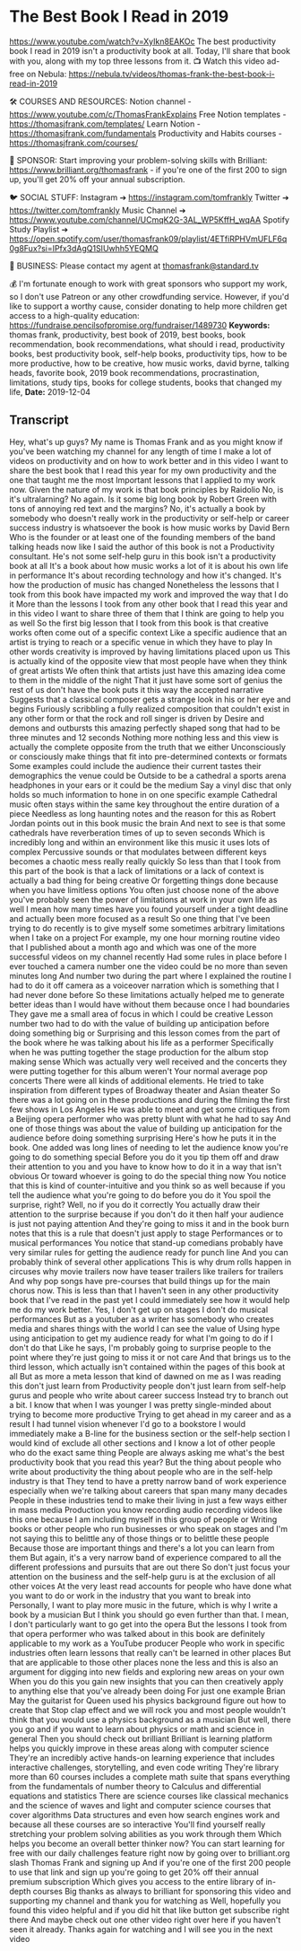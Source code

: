 # The Best Book I Read in 2019
https://www.youtube.com/watch?v=XyIkn8EAKOc
The best productivity book I read in 2019 isn't a productivity book at all. Today, I'll share that book with you, along with my top three lessons from it.
📺 Watch this video ad-free on Nebula: https://nebula.tv/videos/thomas-frank-the-best-book-i-read-in-2019

🛠 COURSES AND RESOURCES: 
Notion channel - https://www.youtube.com/c/ThomasFrankExplains
Free Notion templates - https://thomasjfrank.com/templates/
Learn Notion - https://thomasjfrank.com/fundamentals
Productivity and Habits courses - https://thomasjfrank.com/courses/

🦙 SPONSOR: 
Start improving your problem-solving skills with Brilliant: https://www.brilliant.org/thomasfrank - if you're one of the first 200 to sign up, you'll get 20% off your annual subscription.

🐦 SOCIAL STUFF:
Instagram ➔ https://instagram.com/tomfrankly
Twitter ➔ https://twitter.com/tomfrankly
Music Channel ➔ https://www.youtube.com/channel/UCmqK2G-3AL_WP5KffH_wqAA
Spotify Study Playlist ➔ https://open.spotify.com/user/thomasfrank09/playlist/4ETfiRPHVmUFLF6q0g8Fux?si=IPfx3dAgQ1SIUwhh5YEQMQ

👐 BUSINESS:
Please contact my agent at thomasfrank@standard.tv

💰 I'm fortunate enough to work with great sponsors who support my work, so I don't use Patreon or any other crowdfunding service. However, if you'd like to support a worthy cause, consider donating to help more children get access to a high-quality education: https://fundraise.pencilsofpromise.org/fundraiser/1489730
**Keywords:** thomas frank, productivity, best book of 2019, best books, book recommendation, book recommendations, what should i read, productivity books, best productivity book, self-help books, productivity tips, how to be more productive, how to be creative, how music works, david byrne, talking heads, favorite book, 2019 book recommendations, procrastination, limitations, study tips, books for college students, books that changed my life, 
**Date:** 2019-12-04

## Transcript
 Hey, what's up guys? My name is Thomas Frank and as you might know if you've been watching my channel for any length of time I make a lot of videos on productivity and on how to work better and in this video I want to share the best book that I read this year for my own productivity and the one that taught me the most Important lessons that I applied to my work now. Given the nature of my work is that book principles by Raidolio No, is it's ultralarning? No again. Is it some big long book by Robert Green with tons of annoying red text and the margins? No, it's actually a book by somebody who doesn't really work in the productivity or self-help or career success industry is whatsoever the book is how music works by David Bern Who is the founder or at least one of the founding members of the band talking heads now like I said the author of this book is not a Productivity consultant. He's not some self-help guru in this book isn't a productivity book at all It's a book about how music works a lot of it is about his own life in performance It's about recording technology and how it's changed. It's how the production of music has changed Nonetheless the lessons that I took from this book have impacted my work and improved the way that I do it More than the lessons I took from any other book that I read this year and in this video I want to share three of them that I think are going to help you as well So the first big lesson that I took from this book is that creative works often come out of a specific context Like a specific audience that an artist is trying to reach or a specific venue in which they have to play In other words creativity is improved by having limitations placed upon us This is actually kind of the opposite view that most people have when they think of great artists We often think that artists just have this amazing idea come to them in the middle of the night That it just have some sort of genius the rest of us don't have the book puts it this way the accepted narrative Suggests that a classical composer gets a strange look in his or her eye and begins Furiously scribbling a fully realized composition that couldn't exist in any other form or that the rock and roll singer is driven by Desire and demons and outbursts this amazing perfectly shaped song that had to be three minutes and 12 seconds Nothing more nothing less and this view is actually the complete opposite from the truth that we either Unconsciously or consciously make things that fit into pre-determined contexts or formats Some examples could include the audience their current tastes their demographics the venue could be Outside to be a cathedral a sports arena headphones in your ears or it could be the medium Say a vinyl disc that only holds so much information to hone in on one specific example Cathedral music often stays within the same key throughout the entire duration of a piece Needless as long haunting notes and the reason for this as Robert Jordan points out in this book music the brain And next to see is that some cathedrals have reverberation times of up to seven seconds Which is incredibly long and within an environment like this music it uses lots of complex Percussive sounds or that modulates between different keys becomes a chaotic mess really really quickly So less than that I took from this part of the book is that a lack of limitations or a lack of context is actually a bad thing for being creative Or forgetting things done because when you have limitless options You often just choose none of the above you've probably seen the power of limitations at work in your own life as well I mean how many times have you found yourself under a tight deadline and actually been more focused as a result So one thing that I've been trying to do recently is to give myself some sometimes arbitrary limitations when I take on a project For example, my one hour morning routine video that I published about a month ago and which was one of the more successful videos on my channel recently Had some rules in place before I ever touched a camera number one the video could be no more than seven minutes long And number two during the part where I explained the routine I had to do it off camera as a voiceover narration which is something that I had never done before So these limitations actually helped me to generate better ideas than I would have without them because once I had boundaries They gave me a small area of focus in which I could be creative Lesson number two had to do with the value of building up anticipation before doing something big or Surprising and this lesson comes from the part of the book where he was talking about his life as a performer Specifically when he was putting together the stage production for the album stop making sense Which was actually very well received and the concerts they were putting together for this album weren't Your normal average pop concerts There were all kinds of additional elements. He tried to take inspiration from different types of Broadway theater and Asian theater So there was a lot going on in these productions and during the filming the first few shows in Los Angeles He was able to meet and get some critiques from a Beijing opera performer who was pretty blunt with what he had to say And one of those things was about the value of building up anticipation for the audience before doing something surprising Here's how he puts it in the book. One added was long lines of needing to let the audience know you're going to do something special Before you do it you tip them off and draw their attention to you and you have to know how to do it in a way that isn't obvious Or toward whoever is going to do the special thing now You notice that this is kind of counter-intuitive and you think so as well because if you tell the audience what you're going to do before you do it You spoil the surprise, right? Well, no if you do it correctly You actually draw their attention to the surprise because if you don't do it then half your audience is just not paying attention And they're going to miss it and in the book burn notes that this is a rule that doesn't just apply to stage Performances or to musical performances You notice that stand-up comedians probably have very similar rules for getting the audience ready for punch line And you can probably think of several other applications This is why drum rolls happen in circuses why movie trailers now have teaser trailers like trailers for trailers And why pop songs have pre-courses that build things up for the main chorus now. This is less than that I haven't seen in any other productivity book that I've read in the past yet I could immediately see how it would help me do my work better. Yes, I don't get up on stages I don't do musical performances But as a youtuber as a writer has somebody who creates media and shares things with the world I can see the value of Using hype using anticipation to get my audience ready for what I'm going to do if I don't do that Like he says, I'm probably going to surprise people to the point where they're just going to miss it or not care And that brings us to the third lesson, which actually isn't contained within the pages of this book at all But as more a meta lesson that kind of dawned on me as I was reading this don't just learn from Productivity people don't just learn from self-help gurus and people who write about career success Instead try to branch out a bit. I know that when I was younger I was pretty single-minded about trying to become more productive Trying to get ahead in my career and as a result I had tunnel vision whenever I'd go to a bookstore I would immediately make a B-line for the business section or the self-help section I would kind of exclude all other sections and I know a lot of other people who do the exact same thing People are always asking me what's the best productivity book that you read this year? But the thing about people who write about productivity the thing about people who are in the self-help industry is that They tend to have a pretty narrow band of work experience especially when we're talking about careers that span many many decades People in these industries tend to make their living in just a few ways either in mass media Production you know recording audio recording videos like this one because I am including myself in this group of people or Writing books or other people who run businesses or who speak on stages and I'm not saying this to belittle any of those things or to belittle these people Because those are important things and there's a lot you can learn from them But again, it's a very narrow band of experience compared to all the different professions and pursuits that are out there So don't just focus your attention on the business and the self-help guru is at the exclusion of all other voices At the very least read accounts for people who have done what you want to do or work in the industry that you want to break into Personally, I want to play more music in the future, which is why I write a book by a musician But I think you should go even further than that. I mean, I don't particularly want to go get into the opera But the lessons I took from that opera performer who was talked about in this book are definitely applicable to my work as a YouTube producer People who work in specific industries often learn lessons that really can't be learned in other places But that are applicable to those other places none the less and this is also an argument for digging into new fields and exploring new areas on your own When you do this you gain new insights that you can then creatively apply to anything else that you've already been doing For just one example Brian May the guitarist for Queen used his physics background figure out how to create that Stop clap effect and we will rock you and most people wouldn't think that you would use a physics background as a musician But well, there you go and if you want to learn about physics or math and science in general Then you should check out brilliant Brilliant is learning platform helps you quickly improve in these areas along with computer science They're an incredibly active hands-on learning experience that includes interactive challenges, storytelling, and even code writing They're library more than 60 courses includes a complete math suite that spans everything from the fundamentals of number theory to Calculus and differential equations and statistics There are science courses like classical mechanics and the science of waves and light and computer science courses that cover algorithms Data structures and even how search engines work and because all these courses are so interactive You'll find yourself really stretching your problem solving abilities as you work through them Which helps you become an overall better thinker now? You can start learning for free with our daily challenges feature right now by going over to brilliant.org slash Thomas Frank and signing up And if you're one of the first 200 people to use that link and sign up you're going to get 20% off their annual premium subscription Which gives you access to the entire library of in-depth courses Big thanks as always to brilliant for sponsoring this video and supporting my channel and thank you for watching as Well, hopefully you found this video helpful and if you did hit that like button get subscribe right there And maybe check out one other video right over here if you haven't seen it already. Thanks again for watching and I will see you in the next video
